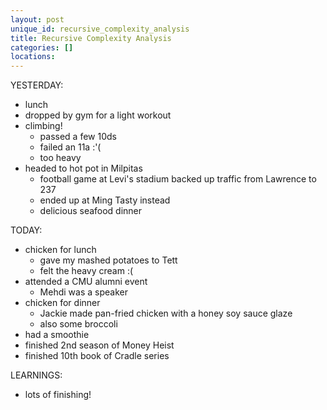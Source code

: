 ```yaml
---
layout: post
unique_id: recursive_complexity_analysis
title: Recursive Complexity Analysis
categories: []
locations: 
---
```


YESTERDAY:
* lunch
* dropped by gym for a light workout
* climbing!
  * passed a few 10ds
  * failed an 11a :'(
  * too heavy
* headed to hot pot in Milpitas
  * football game at Levi's stadium backed up traffic from Lawrence to 237
  * ended up at Ming Tasty instead
  * delicious seafood dinner

TODAY:
* chicken for lunch
  * gave my mashed potatoes to Tett
  * felt the heavy cream :(
* attended a CMU alumni event
  * Mehdi was a speaker
* chicken for dinner
  * Jackie made pan-fried chicken with a honey soy sauce glaze
  * also some broccoli
* had a smoothie
* finished 2nd season of Money Heist
* finished 10th book of Cradle series

LEARNINGS:
* lots of finishing!
